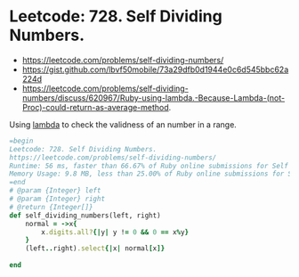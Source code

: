 # Leetcode: 728. Self Dividing Numbers.

- https://leetcode.com/problems/self-dividing-numbers/
- https://gist.github.com/lbvf50mobile/73a29dfb0d1944e0c6d545bbc62a224d
- https://leetcode.com/problems/self-dividing-numbers/discuss/620967/Ruby-using-lambda.-Because-Lambda-(not-Proc)-could-return-as-average-method.

Using [lambda](https://www.rubyguides.com/2016/02/ruby-procs-and-lambdas/) to check the validness of an number in a range.

```Ruby
=begin
Leetcode: 728. Self Dividing Numbers.
https://leetcode.com/problems/self-dividing-numbers/
Runtime: 56 ms, faster than 66.67% of Ruby online submissions for Self Dividing Numbers.
Memory Usage: 9.8 MB, less than 25.00% of Ruby online submissions for Self Dividing Numbers.
=end
# @param {Integer} left
# @param {Integer} right
# @return {Integer[]}
def self_dividing_numbers(left, right)
    normal = ->x{
        x.digits.all?{|y| y != 0 && 0 == x%y}
    }
    (left..right).select{|x| normal[x]}
    
end
```